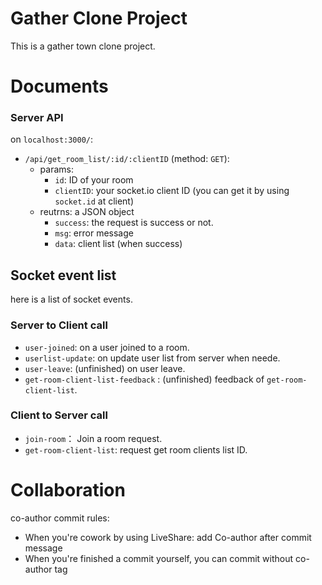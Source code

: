# Gather Clone Project

This is a gather town clone project.

# Documents

### Server API

on `localhost:3000/`:

* `/api/get_room_list/:id/:clientID` (method: `GET`):
  * params:
    * `id`: ID of your room
    * `clientID`: your socket.io client ID (you can get it by using `socket.id` at client)
  * reutrns: a JSON object
    * `success`: the request is success or not.
    * `msg`: error message
    * `data`: client list (when success)

## Socket event list

here is a list of socket events.

### Server to Client call
* `user-joined`: on a user joined to a room.
* `userlist-update`: on update user list from server when neede.
* `user-leave`: (unfinished) on user leave.
* `get-room-client-list-feedback` : (unfinished) feedback of `get-room-client-list`.

### Client to Server call

* `join-room`： Join a room request.
* `get-room-client-list`: request get room clients list ID.

# Collaboration

co-author commit rules:

* When you're cowork by using LiveShare: add Co-author after commit message
* When you're finished a commit yourself, you can commit without co-author tag